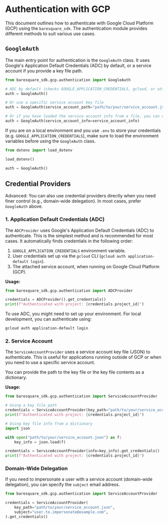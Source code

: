 # Authentication with GCP

This document outlines how to authenticate with Google Cloud Platform (GCP) using the `baresquare_sdk`. The authentication module provides different methods to suit various use cases.

## `GoogleAuth`

The main entry point for authentication is the `GoogleAuth` class. It uses Google's Application Default Credentials (ADC) by default, or a service account if you provide a key file path.

```python
from baresquare_sdk.gcp.authentication import GoogleAuth

# ADC by default (checks GOOGLE_APPLICATION_CREDENTIALS, gcloud, or attached SA)
auth = GoogleAuth()

# Or use a specific service account key file
auth = GoogleAuth(service_account_path="path/to/your/service_account.json")

# Or if you have loaded the service account info from a file, you can use it directly
auth = GoogleAuth(service_account_info=service_account_info)
```

If you are on a local environment and you use `.env` to store your credentials (e.g. `GOOGLE_APPLICATION_CREDENTIALS`), make sure to load the environment variables before using the `GoogleAuth` class.
```python
from dotenv import load_dotenv

load_dotenv()

auth = GoogleAuth()
```

## Credential Providers

Advanced: You can also use credential providers directly when you need finer control (e.g., domain-wide delegation). In most cases, prefer `GoogleAuth` above.

### 1. Application Default Credentials (ADC)

The `ADCProvider` uses Google's Application Default Credentials (ADC) to authenticate. This is the simplest method and is recommended for most cases. It automatically finds credentials in the following order:

1.  `GOOGLE_APPLICATION_CREDENTIALS` environment variable.
2.  User credentials set up via the `gcloud` CLI (`gcloud auth application-default login`).
3.  The attached service account, when running on Google Cloud Platform (GCP).

**Usage:**

```python
from baresquare_sdk.gcp.authentication import ADCProvider

credentials = ADCProvider().get_credentials()
print(f"Authenticated with project: {credentials.project_id}")
```

To use ADC, you might need to set up your environment. For local development, you can authenticate using:
```bash
gcloud auth application-default login
```

### 2. Service Account

The `ServiceAccountProvider` uses a service account key file (JSON) to authenticate. This is useful for applications running outside of GCP or when you need to use a specific service account.

You can provide the path to the key file or the key file contents as a dictionary.

**Usage:**

```python
from baresquare_sdk.gcp.authentication import ServiceAccountProvider

# Using a key file path
credentials = ServiceAccountProvider(key_path="path/to/your/service_account.json").get_credentials()
print(f"Authenticated with project: {credentials.project_id}")

# Using key file info from a dictionary
import json

with open("path/to/your/service_account.json") as f:
    key_info = json.load(f)

credentials = ServiceAccountProvider(info=key_info).get_credentials()
print(f"Authenticated with project: {credentials.project_id}")
```

### Domain-Wide Delegation

If you need to impersonate a user with a service account (domain-wide delegation), you can specify the `subject` email address.

```python
from baresquare_sdk.gcp.authentication import ServiceAccountProvider

credentials = ServiceAccountProvider(
    key_path="path/to/your/service_account.json",
    subject="user.to.impersonate@example.com",
).get_credentials()
```
